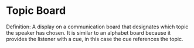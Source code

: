 # Topic Board

Definition: A display on a communication board that designates which topic the speaker has chosen. It is similar to an alphabet board because it provides the listener with a cue, in this case the cue references the topic.